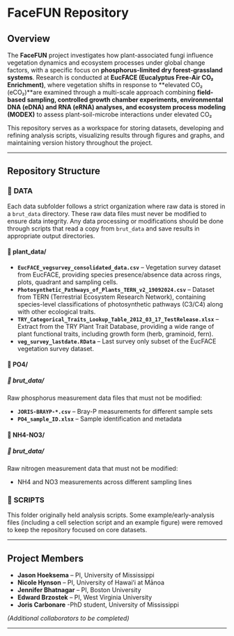 # **FaceFUN Repository**

## **Overview**  

The **FaceFUN** project investigates how plant-associated fungi influence vegetation dynamics and ecosystem processes under global change factors, with a specific focus on **phosphorus-limited dry forest-grassland systems**. Research is conducted at **EucFACE (Eucalyptus Free-Air CO₂ Enrichment)**, where vegetation shifts in response to **elevated CO₂ (eCO₂)**are examined through a multi-scale approach combining **field-based sampling, controlled growth chamber experiments, environmental DNA (eDNA) and RNA (eRNA) analyses, and ecosystem process modeling (MODEX)** to assess plant-soil-microbe interactions under elevated CO₂

This repository serves as a workspace for storing datasets, developing and refining analysis scripts, visualizing results through figures and graphs, and maintaining version history throughout the project.

---

## **Repository Structure**  

### 📂 **DATA**  

Each data subfolder follows a strict organization where raw data is stored in a `brut_data` directory. These raw data files must never be modified to ensure data integrity. Any data processing or modifications should be done through scripts that read a copy from `brut_data` and save results in appropriate output directories.

#### 📁 **plant_data/**
- **`EucFACE_vegsurvey_consolidated_data.csv`** – Vegetation survey dataset from EucFACE, providing species presence/absence data across rings, plots, quadrant and sampling cells.
- **`Photosynthetic_Pathways_of_Plants_TERN_v2_19092024.csv`** – Dataset from TERN (Terrestrial Ecosystem Research Network), containing species-level classifications of photosynthetic pathways (C3/C4) along with other ecological traits.
- **`TRY_Categorical_Traits_Lookup_Table_2012_03_17_TestRelease.xlsx`** – Extract from the TRY Plant Trait Database, providing a wide range of plant functional traits, including growth form (herb, graminoid, fern).
- **`veg_survey_lastdate.RData`** – Last survey only subset of the EucFACE vegetation survey dataset.

#### 📁 **PO4/**
##### 📁 **brut_data/**
Raw phosphorus measurement data files that must not be modified:
- **`JORIS-BRAYP-*.csv`** – Bray-P measurements for different sample sets
- **`PO4_sample_ID.xlsx`** – Sample identification and metadata

#### 📁 **NH4-NO3/**
##### 📁 **brut_data/**
Raw nitrogen measurement data that must not be modified:
- NH4 and NO3 measurements across different sampling lines

### 📂 **SCRIPTS**  
This folder originally held analysis scripts. Some example/early-analysis files (including a cell selection script and an example figure) were removed to keep the repository focused on core datasets. 

---

## **Project Members**  

- **Jason Hoeksema** – PI, University of Mississippi  
- **Nicole Hynson** – PI, University of Hawaiʻi at Mānoa  
- **Jennifer Bhatnagar** – PI, Boston University  
- **Edward Brzostek** – PI, West Virginia University  
- **Joris Carbonare** -PhD student, University of Mississippi 

_(Additional collaborators to be completed)_

---
